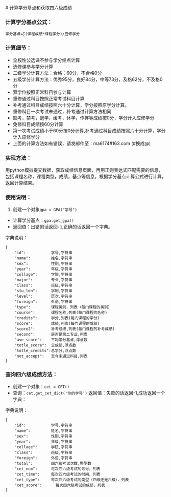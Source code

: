 <head><meta charset="UTF-8"></head>
# 计算学分基点和获取四六级成绩

### 计算学分基点公式：

`学分基点=∑(课程成绩*课程学分)/应修学分`

### 计算细节：

- 全校性公选课不参与学分绩点计算
- 选修课参与学分计算
- 二级学分计算方法：合格：60分，不合格0分
- 五级学分计算方法：优秀95分，良好84分，中等73分，及格62分，不及格0分
- 双学位按照正常科目参与计算
- 重修通过科目按照正常考试科目计算
- 补考通过科目成绩按照六十分计算，学分按照原学分计算。
- 重修科目一次考试未通过，补考通过计算方法相同
- 缺考，禁考，退学，缓考，休学，作弊等成绩按0分，学分计入应修学分
- 免修科目成绩按60分计算
- 第一次考试成绩小于60分按0分计算,补考通过科目成绩按照六十分计算，学分计入应修学分
- 上面的计算方法如有错误，请发邮件至：ma6174#163.com (#换成@)

### 实现方法：
用python模拟提交数据，获取成绩信息页面，再用正则表达式匹配需要的信息，包括课程名称，课程类型，成绩，基点等信息，根据学分基点计算公式进行计算，返回计算结果。

### 使用说明：
1. 创建一个对象`gpa = GPA("学号")`
- 计算学分基点：`gpa.get_gpa()`
- 返回值：出错的话返回`-1`,正确的话返回一个字典。

字典说明：

    {
        "id":           学号,字符串
        "name":         姓名,字符串
        "sex":          性别,字符串
        "year":         年级,字符串
        "collage":      学院,字符串
        "major":        专业,字符串
        "Class":        班级,字符串
        "stu_len":      学制,字符串
        "level":        层次,字符串
        "foreign":      外语,字符串
        "type":         课程类别，列表（每门课程的类别）
        "course":       课程名称,列表(每门课程的名称)
        "credits":      学分,列表(每门课程的学分)
        "score":        成绩,列表(每门课程的成绩)
        "score2":       补考成绩,列表(每门课程的补考成绩)
        "second":       是否是第二专业,列表
        "ave_score":    平均学分基点,浮点数
        "totle_score":  总成绩,浮点数
        "totle_credits":总学分,浮点数
        "not_accept":   至今未通过科目,列表
    }

### 查询四六级成绩方法：
- 创建一个对象：`cet = CET()`
- 查询：`cet.get_cet_dict('你的学号')`
返回值：失败的话返回-1,成功返回一个字典：

字典说明：

    {
        "id":           学号,字符串
        "name":         姓名,字符串
        "sex":          性别,字符串
        "year":         年级,字符串
        "collage":      学院,字符串
        "class":        班级,字符串
        "foreign":      外语,字符串
        "total":        四六级考试次数,整型数
        "cet_num":      每次四六级考试的考号，列表
        "cet_time":     每次四六级考试的时间，列表
        "cet_type":     每次四六级考试的类型（四级还是六级），列表
        "cet_score":      每次四六级考试的成绩，列表
    }

